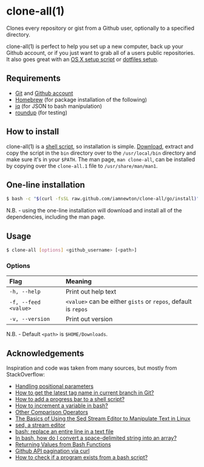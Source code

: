 # clone-all(1)

Clones every repository or gist from a Github user, optionally to a specified directory.

clone-all(1) is perfect to help you set up a new computer, back up your Github account, or if you just want to grab all of a users public repositories.  It also goes great with an [OS X setup script][osxdefaults] or [dotfiles setup][dotfiles].

## Requirements

* [Git][git] and [Github account][github]
* [Homebrew][homebrew] (for package installation of the following)
* [jq][jq] (for JSON to bash manipulation)
* [roundup][roundup] (for testing)

## How to install

clone-all(1) is a [shell script][bin], so installation is simple.  [Download][download], extract and copy the script in the `bin` directory over to the `/usr/local/bin` directory and make sure it's in your `$PATH`.  The man page, `man clone-all`, can be installed by copying over the `clone-all.1` file to `/usr/share/man/man1`.

## One-line installation

```bash
$ bash -c "$(curl -fsSL raw.github.com/iamnewton/clone-all/go/install)"
```

N.B. - using the one-line installation will download and install all of the dependencies, including the man page.

## Usage

```bash
$ clone-all [options] <github_username> [<path>]
```

### Options

| Flag                 | Meaning                                                        |
| :--------------------| :------------------------------------------------------------- |
| `-h, --help`         | Print out help text                                            |
| `-f, --feed <value>` | `<value>` can be either `gists` or `repos`, default is `repos` |
| `-v, --version`      | Print out version                                              |

N.B. - Default `<path>` is `$HOME/Downloads`.

## Acknowledgements

Inspiration and code was taken from many sources, but mostly from StackOverflow:

* [Handling positional parameters](http://wiki.bash-hackers.org/scripting/posparams)
* [How to get the latest tag name in current branch in Git?](http://stackoverflow.com/questions/1404796/how-to-get-the-latest-tag-name-in-current-branch-in-git)
* [How to add a progress bar to a shell script?](http://stackoverflow.com/a/16348366)
* [How to increment a variable in bash?](http://askubuntu.com/a/385531)
* [Other Comparison Operators](http://www.tldp.org/LDP/abs/html/comparison-ops.html)
* [The Basics of Using the Sed Stream Editor to Manipulate Text in Linux](https://www.digitalocean.com/community/articles/the-basics-of-using-the-sed-stream-editor-to-manipulate-text-in-linux)
* [sed, a stream editor](http://www.gnu.org/software/sed/manual/sed.html)
* [bash: replace an entire line in a text file](http://stackoverflow.com/questions/11145270/bash-replace-an-entire-line-in-a-text-file)
* [In bash, how do I convert a space-delimited string into an array?](http://stackoverflow.com/questions/9293887/in-bash-how-do-i-convert-a-space-delimited-string-into-an-array)
* [Returning Values from Bash Functions](http://www.linuxjournal.com/content/return-values-bash-functions)
* [Github API pagination via curl](https://gist.github.com/michfield/4525251)
* [How to check if a program exists from a bash script?](http://stackoverflow.com/a/677212)

[bin]: https://github.com/iamnewton/clone-all/blob/master/clone-all
[dotfiles]: https://github.com/iamnewton/dotfiles
[download]: https://github.com/iamnewton/clone-all/archive/master.zip
[github]: https://github.com/join
[git]: http://git-scm.com
[homebrew]: http://brew.sh
[jq]: https://stedolan.github.io/jq/
[osxdefaults]: https://github.com/iamnewton/osxdefaults
[roundup]: https://github.com/bmizerany/roundup
